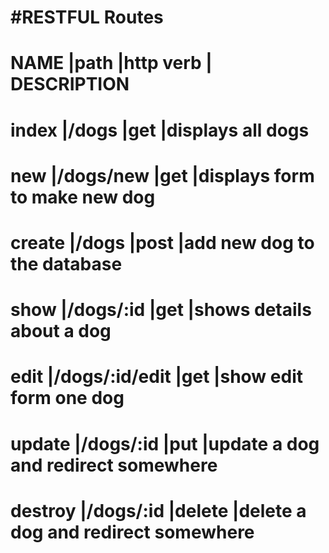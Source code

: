 #RESTFUL Routes
===============================================================================
NAME 		|path				|http verb	| DESCRIPTION
===============================================================================
index 		|/dogs				|get		|displays all dogs
===============================================================================
new			|/dogs/new			|get		|displays form to make new dog
===============================================================================
create		|/dogs				|post		|add new dog to the database
===============================================================================
show		|/dogs/:id			|get		|shows details about a dog
===============================================================================
edit		|/dogs/:id/edit		|get		|show edit form one dog
===============================================================================
update		|/dogs/:id			|put		|update a dog and redirect somewhere
===============================================================================
destroy		|/dogs/:id			|delete		|delete a dog and redirect somewhere
===============================================================================